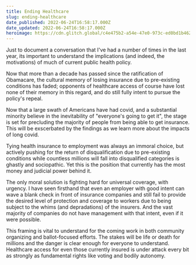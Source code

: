```yaml
---
title: Ending Healthcare
slug: ending-healthcare
date_published: 2022-06-24T16:58:17.000Z
date_updated: 2022-06-24T16:58:17.000Z
heroimage: https://cdn.glitch.global/c4e475b2-a54e-47e0-973c-ed0bd1b46262/Eugene-Chystiakov-vials.jpeg?v=1669518448694
---
```


Just to document a conversation that I've had a number of times in the last year, its important to understand the implications (and indeed, the motivations) of much of current public health policy.

Now that more than a decade has passed since the ratification of Obamacare, the cultural memory of losing insurance due to pre-existing conditions has faded; opponents of healthcare access of course have lost none of their memory in this regard, and do still fully intent to pursue the policy's repeal.

Now that a large swath of Americans have had covid, and a substantial minority believe in the inevitability of "everyone's going to get it", the stage is set for precluding the majority of people from being able to get insurance. This will be exscerbated by the findings as we learn more about the impacts of long covid.

Tying health insurance to employment was always an immoral choice, but actively pushing for the return of disqualification due to pre-existing conditions while countless millions will fall into disqualified categories is ghastly and sociopathic. Yet this is the position that currently has the most money and judicial power behind it.

The only moral solution is fighting hard for universal coverage, with urgency. I have seen firsthand that even an employer with good intent can wave a blank check in front of insurance companies and still fail to provide the desired level of protection and coverage to workers due to being subject to the whims (and depradations) of the insurers. And the vast majority of companies do not have management with that intent, even if it were possible.

This framing is vital to understand for the coming work in both community organizing and ballot-focused efforts. The stakes will be life or death for millions and the danger is clear enough for everyone to understand. Healthcare access for even those currently insured is under attack every bit as strongly as fundamental rights like voting and bodily autonomy.
